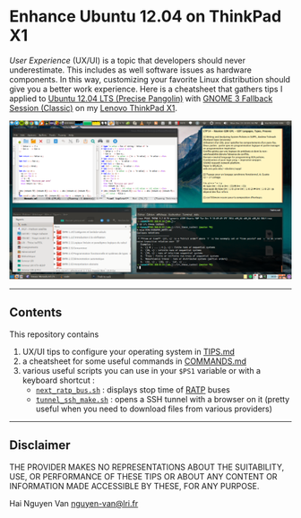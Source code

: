 Enhance Ubuntu 12.04 on ThinkPad X1
==============

*User Experience* (UX/UI) is a topic that developers should never underestimate. This includes as well software issues as hardware components. In this way, customizing your favorite Linux distribution should give you a better work experience. Here is a cheatsheet that gathers tips I applied to [Ubuntu 12.04 LTS (Precise Pangolin)](http://releases.ubuntu.com/12.04/) with [GNOME 3 Fallback Session (Classic)](https://launchpad.net/ubuntu/precise/+package/gnome-session-fallback) on my [Lenovo ThinkPad X1](http://www.lenovo.com/mp/x1/index.html).

![Alt text](https://raw.githubusercontent.com/EmptyStackExn/enhancing-ubuntuprecise-thinkpadx1/master/images/desktop.png "A screenshot of my desktop")

----------------------

Contents
----------------------
This repository contains

1. UX/UI tips to configure your operating system in [TIPS.md](TIPS.md)
2. a cheatsheet for some useful commands in [COMMANDS.md](COMMANDS.md)
3. various useful scripts you can use in your `$PS1` variable or with a keyboard shortcut :
   - [`next_ratp_bus.sh`](next_ratp_bus.sh) : displays stop time of [RATP](http://ratp.fr/) buses
   - [`tunnel_ssh_make.sh`](tunnel_ssh_make.sh) : opens a SSH tunnel with a browser on it (pretty useful when you need to download files from various providers)

----------------------

Disclaimer
----------------------
THE PROVIDER MAKES NO REPRESENTATIONS ABOUT THE SUITABILITY, USE, OR PERFORMANCE OF THESE TIPS OR ABOUT ANY CONTENT OR INFORMATION MADE ACCESSIBLE BY THESE, FOR ANY PURPOSE.

Hai Nguyen Van <nguyen-van@lri.fr>



